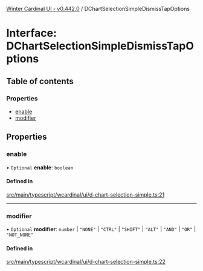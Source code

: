 [Winter Cardinal UI - v0.442.0](../index.md) / DChartSelectionSimpleDismissTapOptions

# Interface: DChartSelectionSimpleDismissTapOptions

## Table of contents

### Properties

- [enable](DChartSelectionSimpleDismissTapOptions.md#enable)
- [modifier](DChartSelectionSimpleDismissTapOptions.md#modifier)

## Properties

### enable

• `Optional` **enable**: `boolean`

#### Defined in

[src/main/typescript/wcardinal/ui/d-chart-selection-simple.ts:21](https://github.com/winter-cardinal/winter-cardinal-ui/blob/v0.442.0/src/main/typescript/wcardinal/ui/d-chart-selection-simple.ts#L21)

___

### modifier

• `Optional` **modifier**: `number` \| ``"NONE"`` \| ``"CTRL"`` \| ``"SHIFT"`` \| ``"ALT"`` \| ``"AND"`` \| ``"OR"`` \| ``"NOT_NONE"``

#### Defined in

[src/main/typescript/wcardinal/ui/d-chart-selection-simple.ts:22](https://github.com/winter-cardinal/winter-cardinal-ui/blob/v0.442.0/src/main/typescript/wcardinal/ui/d-chart-selection-simple.ts#L22)
